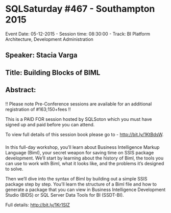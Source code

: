 # SQLSaturday #467 - Southampton 2015
Event Date: 05-12-2015 - Session time: 08:30:00 - Track: BI Platform Architecture, Development  Administration
## Speaker: Stacia Varga
## Title: Building Blocks of BIML
## Abstract:
### ### 
!! Please note Pre-Conference sessions are available for an additional registration of #163;150+fees !!

This is a PAID FOR session hosted by SQLSoton which you must have signed up and paid before you can attend.

To view full details of this session  book please go to - http://bit.ly/1KtBdsW.
###

In this full-day workshop, you’ll learn about Business Intelligence Markup Language (Biml), your secret weapon for saving time on SSIS package development. We’ll start by learning about the history of Biml, the tools you can use to work with Biml, what it looks like, and the problems it’s designed to solve.

Then we’ll dive into the syntax of Biml by building out a simple SSIS package step by step. You’ll learn the structure of a Biml file and how to generate a package that you can view in Business Intelligence Development Studio (BIDS) or SQL Server Data Tools for BI (SSDT-BI).

Full details: http://bit.ly/1Kr1SIZ
